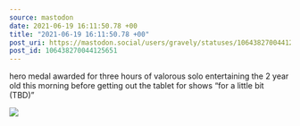 ```yaml
---
source: mastodon
date: 2021-06-19 16:11:50.78 +00
title: "2021-06-19 16:11:50.78 +00"
post_uri: https://mastodon.social/users/gravely/statuses/106438270044125651
post_id: 106438270044125651
---
```

hero medal awarded for three hours of valorous solo entertaining the 2 year old this morning before getting out the tablet for shows “for a little bit (TBD)”


![](/images/106438269959198628.jpg)

